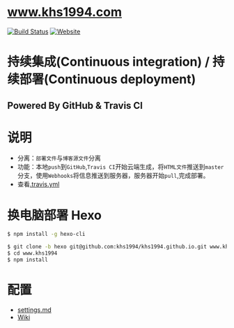 # www.khs1994.com

[![Build Status](https://travis-ci.org/khs1994/khs1994.github.io.svg?branch=hexo)](https://travis-ci.org/khs1994/khs1994.github.io)
[![Website](https://img.shields.io/website-up-down-green-red/https/www.khs1994.com.svg?label=www.khs1994.com)](https://www.khs1994.com)

# 持续集成(Continuous integration) / 持续部署(Continuous deployment)

## Powered By GitHub & Travis CI

# 说明

* 分离：`部署文件`与`博客源文件`分离
* 功能：本地`push`到`GitHub`,`Travis CI`开始云端生成，将`HTML文件`推送到`master`分支，使用`Webhooks`将信息推送到服务器，服务器开始`pull`,完成部署。
* 查看[.travis.yml](.travis.yml)

# 换电脑部署 Hexo

```bash
$ npm install -g hexo-cli

$ git clone -b hexo git@github.com:khs1994/khs1994.github.io.git www.khs1994
$ cd www.khs1994
$ npm install
```

# 配置

* [settings.md](settings.md)
* [Wiki](https://github.com/khs1994/khs1994.github.io/wiki)
